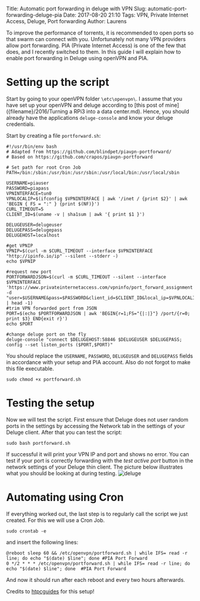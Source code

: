 Title: Automatic port forwarding in deluge with VPN
Slug: automatic-port-forwarding-deluge-pia
Date: 2017-08-20 21:10
Tags: VPN, Private Internet Access, Deluge, Port forwarding
Author: Laurens

To improve the performance of torrents, it is recommended to open ports so that swarm can connect with you. Unfortunately not many VPN providers allow port forwarding. PIA (Private Internet Access) is one of the few that does, and I recently switched to them. In this guide I will explain how to enable port forwarding in Deluge using openVPN and PIA.

# Setting up the script
Start by going to your openVPN folder `\etc\openvpn\`. I assume that you have set up your openVPN and deluge according to [this post of mine]({filename}/2016/Turning a RPi3 into a data center.md). Hence, you should already have the applications `deluge-console` and know your deluge credentials.

Start by creating a file `portforward.sh`:
```
#!/usr/bin/env bash
# Adapted from https://github.com/blindpet/piavpn-portforward/
# Based on https://github.com/crapos/piavpn-portforward

# Set path for root Cron Job
PATH=/bin:/sbin:/usr/bin:/usr/sbin:/usr/local/bin:/usr/local/sbin

USERNAME=piauser
PASSWORD=piapass
VPNINTERFACE=tun0
VPNLOCALIP=$(ifconfig $VPNINTERFACE | awk '/inet / {print $2}' | awk 'BEGIN { FS = ":" } {print $(NF)}')
CURL_TIMEOUT=5
CLIENT_ID=$(uname -v | sha1sum | awk '{ print $1 }')

DELUGEUSER=delugeuser
DELUGEPASS=delugepass
DELUGEHOST=localhost

#get VPNIP
VPNIP=$(curl -m $CURL_TIMEOUT --interface $VPNINTERFACE "http://ipinfo.io/ip" --silent --stderr -)
echo $VPNIP

#request new port
PORTFORWARDJSON=$(curl -m $CURL_TIMEOUT --silent --interface $VPNINTERFACE  'https://www.privateinternetaccess.com/vpninfo/port_forward_assignment' -d "user=$USERNAME&pass=$PASSWORD&client_id=$CLIENT_ID&local_ip=$VPNLOCALIP" | head -1)
#trim VPN forwarded port from JSON
PORT=$(echo $PORTFORWARDJSON | awk 'BEGIN{r=1;FS="{|:|}"} /port/{r=0; print $3} END{exit r}')
echo $PORT  

#change deluge port on the fly
deluge-console "connect $DELUGEHOST:58846 $DELUGEUSER $DELUGEPASS; config --set listen_ports ($PORT,$PORT)"
```
You should replace the `USERNAME`, `PASSWORD`, `DELUGEUSER` and `DELUGEPASS` fields in accordance with your setup and PIA account. Also do not forgot to make this file executable.
```
sudo chmod +x portforward.sh
```

# Testing the setup
Now we will test the script. First ensure that Deluge does not user random ports in the settings by accessing the Network tab in the settings of your Deluge client. After that you can test the script:
```
sudo bash portforward.sh
```
If successful it will print your VPN IP and port and shows no error. You can test if your port is correctly forwarding with the *test active port* button in the network settings of your Deluge thin client. The picture below illustrates what you should be looking at during testing.
![deluge]({filename}/images/delugeportsettings.PNG)

# Automating using Cron
If everything worked out, the last step is to regularly call the script we just created. For this we will use a Cron Job.
```
sudo crontab -e
```
and insert the following lines:
```
@reboot sleep 60 && /etc/openvpn/portforward.sh | while IFS= read -r line; do echo "$(date) $line"; done #PIA Port Forward
0 */2 * * * /etc/openvpn/portforward.sh | while IFS= read -r line; do echo "$(date) $line"; done  #PIA Port Forward
```
And now it should run after each reboot and every two hours afterwards.

Credits to [htpcguides](https://www.htpcguides.com/configure-auto-port-forward-pia-vpn-for-deluge/) for this setup!
